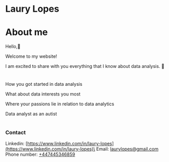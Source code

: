 # Laury Lopes
# About me
Hello,👋  

Welcome to my website! 

I am excited to share with you everything that I know about data analysis. 🧚 

#
How you got started in data analysis

What about data interests you most

Where your passions lie in relation to data analytics

Data analyst as an autist
#
### Contact
Linkedin: [https://www.linkedin.com/in/laury-lopes](https://www.linkedin.com/in/laury-lopes)\
Email: [laurylopes@gmail.com](laurylopes@gmail.com)\
Phone number: [+447445346859](tel:0447445346859)
